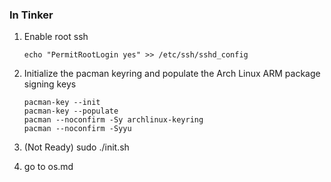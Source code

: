
### In Tinker
1. Enable root ssh 

    `echo "PermitRootLogin yes" >> /etc/ssh/sshd_config`

2. Initialize the pacman keyring and populate the Arch Linux ARM package signing keys  

    `pacman-key --init`  
    `pacman-key --populate`  
    `pacman --noconfirm -Sy archlinux-keyring`  
    `pacman --noconfirm -Syyu` 
    
3. (Not Ready) sudo ./init.sh

4. go to os.md